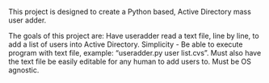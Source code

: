 This project is designed to create a Python based, Active Directory mass user adder.

The goals of this project are:
Have useradder read a text file, line by line, to add a list of users into Active Directory.
Simplicity - Be able to execute program with text file, example: “useradder.py user list.cvs”. Must also have the text file be easily editable for any human to add users to.
Must be OS agnostic.